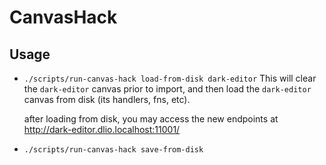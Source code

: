 # CanvasHack

## Usage

- `./scripts/run-canvas-hack load-from-disk dark-editor`
  This will clear the `dark-editor` canvas prior to import,
  and then load the `dark-editor` canvas from disk (its handlers, fns, etc).

  after loading from disk, you may access the new endpoints at
  http://dark-editor.dlio.localhost:11001/

- `./scripts/run-canvas-hack save-from-disk`
